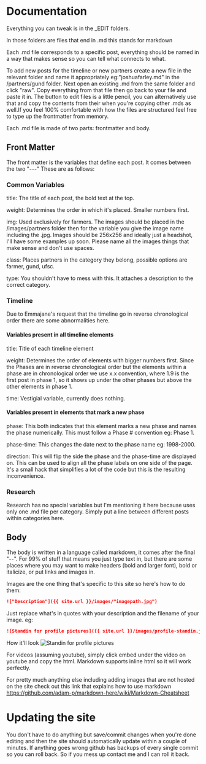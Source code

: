 # Documentation
Everything you can tweak is in the _EDIT folders.

In those folders are files that end in .md this stands for markdown

Each .md file corresponds to a specific post, everything should be named in a way that makes sense so you can tell what connects to what.

To add new posts for the timeline or new partners create a new file in the relevant folder and name it appropriately eg:"joshuafarley.md" in the /partners/gund folder. Next open an existing .md from the same folder and click "raw". Copy everything from that file then go back to your file and paste it in. The button to edit files is a little pencil, you can alternatively use that and copy the contents from their when you're copying other .mds as well.If you feel 100% comfortable with how the files are structured feel free to type up the frontmatter from memory.

Each .md file is made of two parts: frontmatter and body.

## Front Matter

The front matter is the variables that define each post. It comes between the two "---" These are as follows:

### Common Variables
title: The title of each post, the bold text at the top.

weight: Determines the order in which it's placed. Smaller numbers first.

img: Used exclusively for farmers. The images should be placed in the /images/partners folder then for the variable you give the image name including the .jpg. Images should be 256x256 and ideally just a headshot, I'll have some examples up soon. Please name all the images things that make sense and don't use spaces.

class: Places partners in the category they belong, possible options are farmer, gund, ufsc.

type: You shouldn't have to mess with this. It attaches a description to the correct category.

### Timeline

Due to Emmajane's request that the timeline go in reverse chronological order there are some abnormalities here.

#### Variables present in all timeline elements

title: Title of each timeline element

weight: Determines the order of elements with bigger numbers first. Since the Phases are in reverse chronological order but the elements within a phase are in chronological order we use x.x convention, where 1.9 is the first post in phase 1, so it shows up under the other phases but above the other elements in phase 1.

time: Vestigial variable, currently does nothing.

#### Variables present in elements that mark a new phase

phase: This both indicates that this element marks a new phase and names the phase numerically. This must follow a Phase # convention eg: Phase 1.

phase-time: This changes the date next to the phase name eg: 1998-2000.

direction: This will flip the side the phase and the phase-time are displayed on. This can be used to align all the phase labels on one side of the page. It's a small hack that simplifies a lot of the code but this is the resulting inconvenience.

### Research

Research has no special variables but I'm mentioning it here because uses only one .md file per category. Simply put a line between different posts within categories here.

## Body

The body is written in a language called markdown, it comes after the final "--". For 99% of stuff that means you just type text in, but there are some places where you may want to make headers (bold and larger font), bold or italicize, or put links and images in. 

Images are the one thing that's specific to this site so here's how to do them:

```markdown
!["Description"]({{ site.url }}/images/"imagepath.jpg")
```
Just replace what's in quotes with your description and the filename of your image.
eg:
```markdown
![Standin for profile pictures]({{ site.url }}/images/profile-standin.jpg)
```
How it'll look
![Standin for profile pictures](https://liammellofarley.github.io/voisin//images/profile-standin.jpg)

For videos (assuming youtube), simply click embed under the video on youtube and copy the html. Markdown supports inline html so it will work perfectly.

For pretty much anything else including adding images that are not hosted on the site check out this link that explains how to use markdown https://github.com/adam-p/markdown-here/wiki/Markdown-Cheatsheet

# Updating the site

You don't have to do anything but save/commit changes when you're done editing and then the site should automatically update within a couple of minutes. If anything goes wrong github has backups of every single commit so you can roll back. So if you mess up contact me and I can roll it back.
